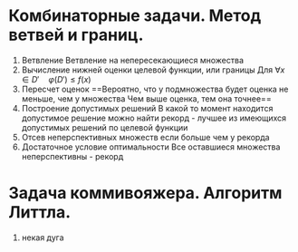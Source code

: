 
# Комбинаторные задачи. Метод ветвей и границ.
1. Ветвление
   Ветвление на непересекающиеся множества
2. Вычисление нижней оценки целевой функции, или границы
   Для $\forall x\in D'\quad \varphi (D')\leq f(x)$
1. Пересчет оценок
   ==Вероятно, что у подмножества будет оценка не меньше, чем у множества
   Чем выше оценка, тем она точнее==
2. Построение допустимых решений
   В какой то момент находится допустимое решение
   можно найти рекорд - лучшее из имеющихся допустимых решений по целевой функции
3. Отсев неперспективных множеств
   если больше чем у рекорда
4. Достаточное условие оптимальности
   Все оставшиеся множества неперспективны - рекорд 

# Задача коммивояжера. Алгоритм Литтла.
1) некая дуга